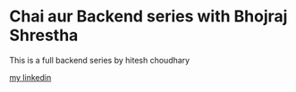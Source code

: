 # Chai aur Backend series with Bhojraj Shrestha

This is a full backend series by hitesh choudhary 

[my linkedin](www.linkedin.com/in/bhojraj-shrestha-817b34312)

